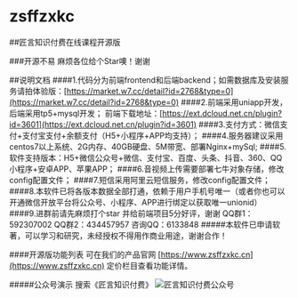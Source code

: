 
# zsffzxkc
##匠言知识付费在线课程开源版

###开源不易 麻烦各位给个Star噢！谢谢

##说明文档
####1.代码分为前端frontend和后端backend；如需数据库及安装服务请拍体验版：[https://market.w7.cc/detail?id=2768&type=0](https://market.w7.cc/detail?id=2768&type=0)
####2.前端采用uniapp开发，后端采用tp5+mysql开发；
前端下载地址：[https://ext.dcloud.net.cn/plugin?id=3601](https://ext.dcloud.net.cn/plugin?id=3601)
####3.支付方式：微信支付+支付宝支付+余额支付（H5+小程序+APP均支持）；
####4.服务器建议采用centos7以上系统、2G内存、40GB硬盘、5M带宽、部署Nginx+mySql;
####5.软件支持版本：H5+微信公众号+微信、支付宝、百度、头条、抖音、360、QQ小程序+安卓APP、苹果APP；
####6.音视频上传需要部署七牛对象存储，修改config配置文件；
####7.短信采用阿里云短信服务，修改config配置文件；
####8.本软件已将各版本数据全部打通，依赖于用户手机号唯一（或者你也可以开通微信开放平台将公众号、小程序、APP进行绑定以获取唯一unionid）
####9.进群前请先麻烦打个star 并给前端项目5分好评，谢谢 QQ群1：592307002 QQ群2：434457957 咨询QQ：6133848
#####本软件已申请软著，可以学习和研究，未经授权不得用作商业用途，谢谢合作！

####开源版功能列表 可在我们的产品官网 [https://www.zsffzxkc.cn](https://www.zsffzxkc.cn) 定价栏目查看功能详情。

#####公众号演示 搜索《匠言知识付费》
![匠言知识付费公众号](https://images.gitee.com/uploads/images/2020/1204/133646_fc59ad81_5692029.jpeg "qrcode_for_gh_5dd362b7fa9b_258 (1).jpg")

